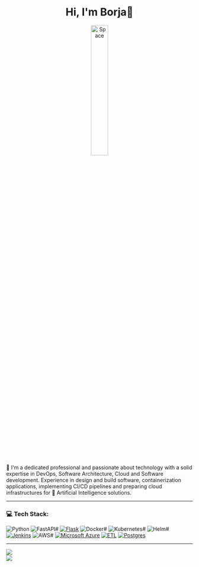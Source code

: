 <h1 align="center"> Hi, I'm Borja👋 </h1>

<p align="center">
  <img src="https://image-cdn-ak.spotifycdn.com/image/ab67706c0000da845ddace98922f741c07f099bf" width="30%" title="Space" alt="Space">
</p>

💫 I'm a dedicated professional and passionate about technology with a solid expertise in DevOps, Software Architecture, Cloud and Software development. Experience in design and build software, containerization applications, implementing CI/CD pipelines and preparing cloud infrastructures for 🤖 Artificial Intelligence solutions.

---

### 💻 Tech Stack:
<!-- https://github.com/inttter/md-badges -->
![Python](https://img.shields.io/badge/Python-3776AB?style=for-the-badge&logo=python&logoColor=white) ![FastAPI#](https://img.shields.io/badge/FastAPI-009485.svg?style=for-the-badge&logo=fastapi&logoColor=white) [![Flask](https://img.shields.io/badge/Flask-000?style=for-the-badge&logo=flask&logoColor=fff)](#) ![Docker#](https://img.shields.io/badge/Docker-2496ED?style=for-the-badge&logo=docker&logoColor=white) ![Kubernetes#](https://img.shields.io/badge/Kubernetes-326CE5?style=for-the-badge&logo=kubernetes&logoColor=white) ![Helm#](https://img.shields.io/badge/Helm-0F1689?style=for-the-badge&logo=helm&logoColor=white) [![Jenkins](https://img.shields.io/badge/Jenkins-D24939?style=for-the-badge&logo=jenkins&logoColor=white)](#) ![AWS#](https://img.shields.io/badge/AWS-%23FF9900.svg?style=for-the-badge&logo=amazon-web-services&logoColor=white) [![Microsoft Azure](https://custom-icon-badges.demolab.com/badge/Microsoft%20Azure-0089D6?style=for-the-badge&logo=msazure&logoColor=white)](#) [![ETL](https://custom-icon-badges.demolab.com/badge/ETL-9370DB?style=for-the-badge&logo=etl-logo&logoColor=fff)](#) [![Postgres](https://img.shields.io/badge/Postgres-%23316192.svg?style=for-the-badge&logo=postgresql&logoColor=white)](#)

---

![](https://github-readme-stats.vercel.app/api?username=BorjaIP&theme=dark&hide_border=false&include_all_commits=true&count_private=true)<br/>
![](https://github-readme-stats.vercel.app/api/top-langs/?username=BorjaIP&theme=dark&hide_border=false&include_all_commits=true&count_private=true&layout=compact)


<!--
**BorjaIP/BorjaIP** is a ✨ _special_ ✨ repository because its `README.md` (this file) appears on your GitHub profile.

Here are some ideas to get you started:

- 🔭 I’m currently working on ...
- 🌱 I’m currently learning ...
- 👯 I’m looking to collaborate on ...
- 🤔 I’m looking for help with ...
- 💬 Ask me about ...
- 📫 How to reach me: ...
- 😄 Pronouns: ...
- ⚡ Fun fact: ...
-->
